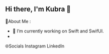 ## Hi there, I'm Kubra 👋
 💫About Me :
- 🔭 I’m currently working on Swift and SwifUI.
- 
🌐Socials
Instagram LinkedIn


<!--
**kubra-turkoglu/kubra-turkoglu** is a ✨ _special_ ✨ repository because its `README.md` (this file) appears on your GitHub profile.

Here are some ideas to get you started:

- 🌱 I’m currently learning ...
- 👯 I’m looking to collaborate on ...
- 🤔 I’m looking for help with ...
- 💬 Ask me about ...
- 📫 How to reach me: ...
- 😄 Pronouns: ...
- ⚡ Fun fact: ...
-->
